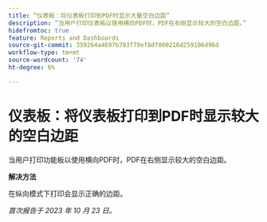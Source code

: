 ```yaml
---
title: “仪表板：将仪表板打印到PDF时显示大量空白边距”
description: “当用户打印仪表板以使用横向PDF时，PDF在右侧显示较大的空白边距。”
hidefromtoc: true
feature: Reports and Dashboards
source-git-commit: 359264a4697b783f79ef8df000216d259106d96d
workflow-type: tm+mt
source-wordcount: '74'
ht-degree: 6%

---
```



# 仪表板：将仪表板打印到PDF时显示较大的空白边距

当用户打印功能板以使用横向PDF时，PDF在右侧显示较大的空白边距。

**解决方法**

在纵向模式下打印会显示正确的边距。

_首次报告于 2023 年 10 月 23 日。_
